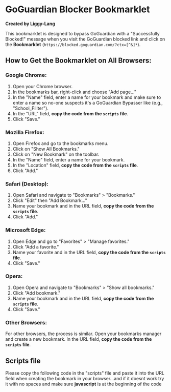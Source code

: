 # GoGuardian Blocker Bookmarklet

**Created by Liggy-Lang**

This bookmarklet is designed to bypass GoGuardian with a "Successfully Blocked!" message when you visit the GoGuardian blocked link and click on the **Bookmarklet** (`https://blocked.goguardian.com/?ctx=[^&]*`).

## How to Get the Bookmarklet on All Browsers:

### Google Chrome:
1. Open your Chrome browser.
2. In the bookmarks bar, right-click and choose "Add page..."
3. In the "Name" field, enter a name for your bookmark and make sure to enter a name so no-one suspects it's a GoGuardian Bypasser like (e.g., "School_Fillter").
4. In the "URL" field, **copy the code from the `scripts` file**.
5. Click "Save."

### Mozilla Firefox:
1. Open Firefox and go to the bookmarks menu.
2. Click on "Show All Bookmarks."
3. Click on "New Bookmark" on the toolbar.
4. In the "Name" field, enter a name for your bookmark.
5. In the "Location" field, **copy the code from the `scripts` file**.
6. Click "Add."

### Safari (Desktop):
1. Open Safari and navigate to "Bookmarks" > "Bookmarks."
2. Click "Edit" then "Add Bookmark..."
3. Name your bookmark and in the URL field, **copy the code from the `scripts` file**.
4. Click "Add."

### Microsoft Edge:
1. Open Edge and go to "Favorites" > "Manage favorites."
2. Click "Add a favorite."
3. Name your favorite and in the URL field, **copy the code from the `scripts` file**.
4. Click "Save."

### Opera:
1. Open Opera and navigate to "Bookmarks" > "Show all bookmarks."
2. Click "Add bookmark."
3. Name your bookmark and in the URL field, **copy the code from the `scripts` file**.
4. Click "Save."

### Other Browsers:
For other browsers, the process is similar. Open your bookmarks manager and create a new bookmark. In the URL field, **copy the code from the `scripts` file**.

## Scripts file

Please copy the following code in the "scripts" file and paste it into the URL field when creating the bookmark in your browser...and if it doesnt work try it with no spaces and make sure **javascript** is at the beginning of the code
